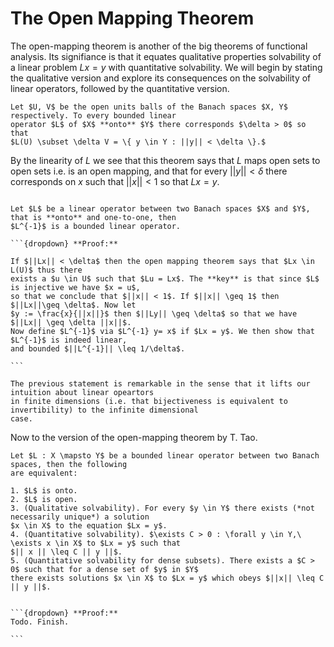 # The Open Mapping Theorem

The open-mapping theorem is another of the big theorems of functional analysis. Its signifiance is that
it equates qualitative properties solvability of a linear problem $Lx = y$ with quantitative solvability.
We will begin by stating the qualitative version and explore its consequences on the solvability of
linear operators, followed by the quantitative version.

```{prf:theorem} Open Mapping Theorem
Let $U, V$ be the open units balls of the Banach spaces $X, Y$ respectively. To every bounded linear
operator $L$ of $X$ **onto** $Y$ there corresponds $\delta > 0$ so that
$L(U) \subset \delta V = \{ y \in Y : ||y|| < \delta \}.$
```

By the linearity of $L$ we see that this theorem says that $L$ maps open sets to open sets i.e. is an
open mapping, and that for every $||y|| < \delta$ there corresponds on $x$ such that $||x|| < 1$ so that
$Lx = y$.

````{prf:corollary} Banach's Bounded Inverse Theorem

Let $L$ be a linear operator between two Banach spaces $X$ and $Y$, that is **onto** and one-to-one, then
$L^{-1}$ is a bounded linear operator.

```{dropdown} **Proof:**

If $||Lx|| < \delta$ then the open mapping theorem says that $Lx \in L(U)$ thus there
exists a $u \in U$ such that $Lu = Lx$. The **key** is that since $L$ is injective we have $x = u$,
so that we conclude that $||x|| < 1$. If $||x|| \geq 1$ then $||Lx||\geq \delta$. Now let
$y := \frac{x}{||x||}$ then $||Ly|| \geq \delta$ so that we have $||Lx|| \geq \delta ||x||$.
Now define $L^{-1}$ via $L^{-1} y= x$ if $Lx = y$. We then show that $L^{-1}$ is indeed linear,
and bounded $||L^{-1}|| \leq 1/\delta$.

```
````

```{prf:remark}
The previous statement is remarkable in the sense that it lifts our intuition about linear opeartors
in finite dimensions (i.e. that bijectiveness is equivalent to invertibility) to the infinite dimensional
case.
```

Now to the version of the open-mapping theorem by T. Tao.

````{prf:theorem}
Let $L : X \mapsto Y$ be a bounded linear operator between two Banach spaces, then the following
are equivalent:

1. $L$ is onto.
2. $L$ is open.
3. (Qualitative solvability). For every $y \in Y$ there exists (*not necessarily unique*) a solution
$x \in X$ to the equation $Lx = y$.
4. (Quantitative solvability). $\exists C > 0 : \forall y \in Y,\ \exists x \in X$ to $Lx = y$ such that
$|| x || \leq C || y ||$.
5. (Quantitative solvability for dense subsets). There exists a $C > 0$ such that for a dense set of $y$ in $Y$
there exists solutions $x \in X$ to $Lx = y$ which obeys $||x|| \leq C || y ||$.


```{dropdown} **Proof:**
Todo. Finish.

```
````

